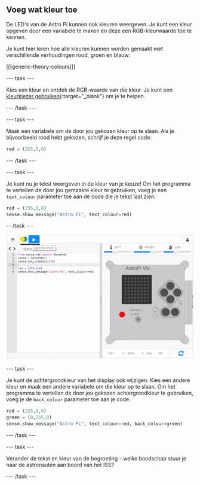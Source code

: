 ## Voeg wat kleur toe

De LED's van de Astro Pi kunnen ook kleuren weergeven. Je kunt een kleur opgeven door een variabele te maken en deze een RGB-kleurwaarde toe te kennen.

Je kunt hier leren hoe alle kleuren kunnen worden gemaakt met verschillende verhoudingen rood, groen en blauw:

[[[generic-theory-colours]]]

\--- task \---

Kies een kleur en ontdek de RGB-waarde van die kleur. Je kunt een [kleurkiezer gebruiken](https://www.w3schools.com/colors/colors_rgb.asp){:target="_blank"} om je te helpen.

\--- /task \---

\--- task \---

Maak een variabele om de door jou gekozen kleur op te slaan. Als je bijvoorbeeld rood hebt gekozen, schrijf je deze regel code:

```python
red = (255,0,0)
```

\--- /task \---

\--- task \---

Je kunt nu je tekst weergeven in de kleur van je keuze! Om het programma te vertellen de door jou gemaakte kleur te gebruiken, voeg je een `text_colour` parameter toe aan de code die je tekst laat zien:

```python
red = (255,0,0)
sense.show_message("Astro Pi", text_colour=red)
```

-- /task \---

![toon bericht in kleur](images/show-message-color.gif)

\--- task \---

Je kunt de achtergrondkleur van het display ook wijzigen. Kies een andere kleur en maak een andere variabele om die kleur op te slaan. Om het programma te vertellen de door jou gekozen achtergrondkleur te gebruiken, voeg je de `back_colour` parameter toe aan je code:

```python
red = (255,0,0)
green = (0,255,0)
sense.show_message("Astro Pi", text_colour=red, back_colour=green)
```

\--- /task \---

\--- task \---

Verander de tekst en kleur van de begroeting - welke boodschap stuur je naar de astronauten aan boord van het ISS?

\--- /task \---
